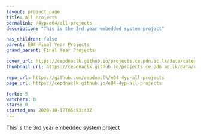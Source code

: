 ```yaml
---
layout: project_page
title: All Projects
permalink: /4yp/e04/all-projects
description: "This is the 3rd year embedded system project"

has_children: false
parent: E04 Final Year Projects
grand_parent: Final Year Projects

cover_url: https://cepdnaclk.github.io/projects.ce.pdn.ac.lk/data/categories/4yp/cover_page.jpg
thumbnail_url: https://cepdnaclk.github.io/projects.ce.pdn.ac.lk/data/categories/4yp/thumbnail.jpg

repo_url: https://github.com/cepdnaclk/e04-4yp-all-projects
page_url: https://cepdnaclk.github.io/e04-4yp-all-projects

forks: 5
watchers: 0
stars: 0
started_on: 2020-10-17T05:53:43Z
---
```

This is the 3rd year embedded system project

